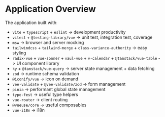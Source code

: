 # Application Overview

The application built with:

-   `vite` + `typescript` + `eslint` -> development productivity
-   `vitest` + `@testing-library/vue` -> unit test, integration test, coverage
-   `msw` -> browser and server mocking
-   `tailwindcss` + `tailwind-merge` + `class-variance-authority` -> easy styling
-   `radix-vue` + `vue-sonner` + `vaul-vue` + `v-calendar` + `@tanstack/vue-table` -> UI component library
-   `ky` + `@tanstack/vue-query` -> server state management + data fetching
-   `zod` -> runtime schema validation
-   `@iconify/vue` -> icon on demand
-   `vee-validate` + `@vee-validate/zod` -> form management
-   `pinia` -> performant global state management
-   `type-fest` -> useful type helpers
-   `vue-router` -> client routing
-   `@vueuse/core` -> useful composables
-   `vue-i18n` -> i18n
